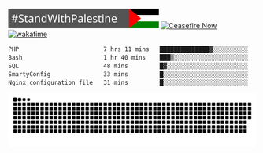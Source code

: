 <a href="#">
<!--     <img src="https://media1.giphy.com/media/L0C3eo0XgklO7iqXRC/source.gif" width="100" height="60"/> -->
</a>

[![github](https://raw.githubusercontent.com/saedyousef/StandWithPalestine/main/badges/flat/StandWithPalestine.svg)](https://github.com/saedyousef/StandWithPalestine)
[![Ceasefire Now](https://badge.techforpalestine.org/default)](https://techforpalestine.org/learn-more)
[![wakatime](https://wakatime.com/badge/user/03bf07e2-4c78-4826-8603-8922f0241061.svg)](https://wakatime.com/@03bf07e2-4c78-4826-8603-8922f0241061)
<!-- [![committers.top badge](https://user-badge.committers.top/jordan_private/saedyousef.svg)](https://user-badge.committers.top/jordan_private/saedyousef) -->

<!-- ![Profile Views](https://visitor-badge.glitch.me/badge?page_id=saedyousef.saedyousef&left_color=grey&right_color=blue&left_text=👀+Profile+Views) -->



<!-- <img src="https://github-readme-stats.vercel.app/api?username=saedyousef&show_icons=true&count_private=true" width="100%" /> --> 

<!--START_SECTION:waka-->

```txt
PHP                        7 hrs 11 mins   ██████████████▓░░░░░░░░░░   59.30 %
Bash                       1 hr 40 mins    ███▒░░░░░░░░░░░░░░░░░░░░░   13.84 %
SQL                        48 mins         █▓░░░░░░░░░░░░░░░░░░░░░░░   06.72 %
SmartyConfig               33 mins         █░░░░░░░░░░░░░░░░░░░░░░░░   04.55 %
Nginx configuration file   31 mins         █░░░░░░░░░░░░░░░░░░░░░░░░   04.33 %
```

<!--END_SECTION:waka-->
    
![github contribution grid snake animation](https://raw.githubusercontent.com/saedyousef/saedyousef/output/github-contribution-grid-snake.svg)

<!-- <div align="center">
    <a href='https://ko-fi.com/X8X4DZ9YG' target='_blank'><img height='36' style='display:flex;border:0px;height:36px;margin:auto;left:50%' src='https://cdn.ko-fi.com/cdn/kofi2.png?v=3' border='0' alt='Buy Me a Coffee at ko-fi.com' /></a>
</div> -->
